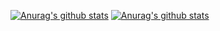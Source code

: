 
[![Anurag's github stats](https://github-readme-stats.vercel.app/api?username=dudeamax99&theme=synthwave&show_icons=true&hide_border=true)](https://github.com/anuraghazra/github-readme-stats)
[![Anurag's github stats](https://github-readme-stats.vercel.app/api/top-langs?username=dudeamax99&theme=synthwave&show_icons=true&hide_border=true)](https://github.com/anuraghazra/github-readme-stats)
